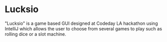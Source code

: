 # Lucksio 
"Lucksio" is a game based GUI designed at Codeday LA hackathon using IntelliJ which allows the user to choose from several games to play such as rolling dice or a slot machine.
